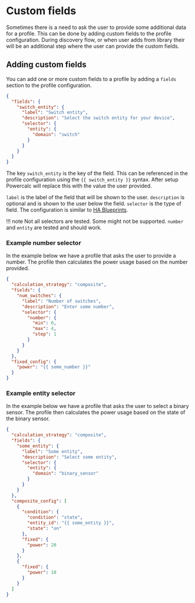 # Custom fields

Sometimes there is a need to ask the user to provide some additional data for a profile.
This can be done by adding custom fields to the profile configuration.
During discovery flow, or when user adds from library their will be an additional step where the user can provide the custom fields.

## Adding custom fields

You can add one or more custom fields to a profile by adding a `fields` section to the profile configuration.

```json
{
  "fields": {
    "switch_entity": {
      "label": "Switch entity",
      "description": "Select the switch entity for your device",
      "selector": {
        "entity": {
          "domain": "switch"
        }
      }
    }
  }
}
```

The key `switch_entity` is the key of the field. This can be referenced in the profile configuration using the `{{ switch_entity }}` syntax.
After setup Powercalc will replace this with the value the user provided.

`label` is the label of the field that will be shown to the user.
`description` is optional and is shown to the user below the field.
`selector` is the type of field. The configuration is similar to [HA Blueprints](https://www.home-assistant.io/docs/blueprint/selectors/).

!!! note
    Not all selectors are tested. Some might not be supported. `number` and `entity` are tested and should work.

### Example number selector

In the example below we have a profile that asks the user to provide a number.
The profile then calculates the power usage based on the number provided.

```json
{
  "calculation_strategy": "composite",
  "fields": {
    "num_switches": {
      "label": "Number of switches",
      "description": "Enter some number",
      "selector": {
        "number": {
          "min": 0,
          "max": 4,
          "step": 1
        }
      }
    }
  },
  "fixed_config": {
    "power": "{{ some_number }}"
  }
}
```

### Example entity selector

In the example below we have a profile that asks the user to select a binary sensor.
The profile then calculates the power usage based on the state of the binary sensor.

```json
{
  "calculation_strategy": "composite",
  "fields": {
    "some_entity": {
      "label": "Some entity",
      "description": "Select some entity",
      "selector": {
        "entity": {
          "domain": "binary_sensor"
        }
      }
    }
  },
  "composite_config": [
    {
      "condition": {
        "condition": "state",
        "entity_id": "{{ some_entity }}",
        "state": "on"
      },
      "fixed": {
        "power": 20
      }
    },
    {
      "fixed": {
        "power": 10
      }
    }
  ]
}

```
